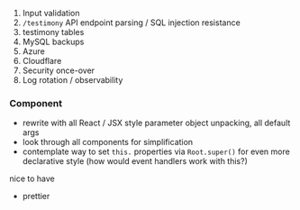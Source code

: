 1) Input validation
2) `/testimony` API endpoint parsing / SQL injection resistance
3) testimony tables
4) MySQL backups
5) Azure
6) Cloudflare
7) Security once-over
7) Log rotation / observability

### Component
  - rewrite with all React / JSX style parameter object unpacking, all default args
  - look through all components for simplification
  - contemplate way to set `this.` properties via `Root.super()` for even more declarative style (how would event handlers work with this?)

nice to have
  - prettier

